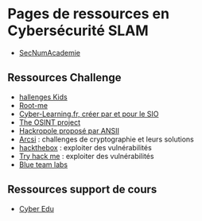 # Pages de ressources en Cybersécurité SLAM

- [SecNumAcademie](https://secnumacademie.gouv.fr/)

## Ressources Challenge

- [hallenges Kids](https://www.challenges-kids.fr/)
- [Root-me](https://www.root-me.org/)
- [Cyber-Learning.fr, créer par et pour le SIO](https://cyber-learning.fr/)
- [The OSINT project](https://the-osint-project.fr/)
- [Hackropole proposé par ANSII](https://hackropole.fr/fr/)
- [Arcsi](https://www.arcsi.fr/jeux.php) : challenges de cryptographie et leurs solutions
- [hackthebox](https://www.hackthebox.com/) : exploiter des vulnérabilités
- [Try hack me](https://tryhackme.com/) : exploiter des vulnérabilités
- [Blue team labs](https://blueteamlabs.online/)


## Ressources support de cours

- [Cyber Edu](https://www.cyberedu.fr/pages/supports/)
